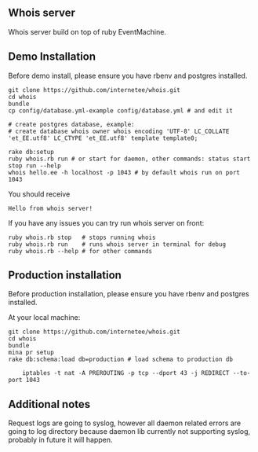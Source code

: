 Whois server
------------

Whois server build on top of ruby EventMachine.


Demo Installation
-----------------

Before demo install, please ensure you have rbenv and postgres installed. 

    git clone https://github.com/internetee/whois.git
    cd whois
    bundle
    cp config/database.yml-example config/database.yml # and edit it

    # create postgres database, example:
    # create database whois owner whois encoding 'UTF-8' LC_COLLATE 'et_EE.utf8' LC_CTYPE 'et_EE.utf8' template template0;

    rake db:setup
    ruby whois.rb run # or start for daemon, other commands: status start stop run --help
    whois hello.ee -h localhost -p 1043 # by default whois run on port 1043

You should receive 

    Hello from whois server!

If you have any issues you can try run whois server on front:

    ruby whois.rb stop   # stops running whois
    ruby whois.rb run    # runs whois server in terminal for debug
    ruby whois.rb --help # for other commands


Production installation
-----------------------

Before production installation, please ensure you have rbenv and postgres installed.

At your local machine:

    git clone https://github.com/internetee/whois.git
    cd whois
    bundle
    mina pr setup
    rake db:schema:load db=production # load schema to production db


```
    iptables -t nat -A PREROUTING -p tcp --dport 43 -j REDIRECT --to-port 1043
```

Additional notes
----------------

Request logs are going to syslog, however all daemon related errors are going to log directory because 
daemon lib currently not supporting syslog, probably in future it will happen.
